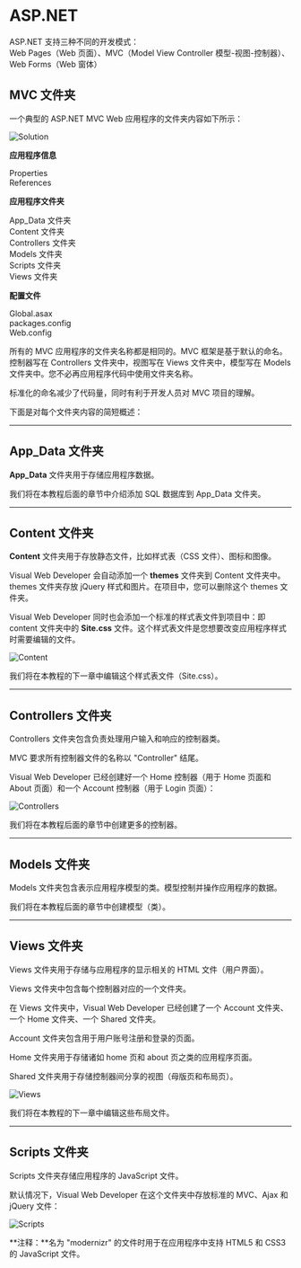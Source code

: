 # ASP.NET

ASP.NET 支持三种不同的开发模式：  
Web Pages（Web 页面）、MVC（Model View Controller 模型-视图-控制器）、Web Forms（Web 窗体）

## MVC 文件夹

一个典型的 ASP.NET MVC Web 应用程序的文件夹内容如下所示：

![Solution](https://www.runoob.com/wp-content/uploads/2013/07/pic_mvc_solution.jpg)

**应用程序信息**

Properties  
References

**应用程序文件夹**

App_Data 文件夹  
Content 文件夹  
Controllers 文件夹  
Models 文件夹  
Scripts 文件夹  
Views 文件夹  

**配置文件**

Global.asax  
packages.config  
Web.config

所有的 MVC 应用程序的文件夹名称都是相同的。MVC 框架是基于默认的命名。控制器写在 Controllers 文件夹中，视图写在 Views 文件夹中，模型写在 Models 文件夹中。您不必再应用程序代码中使用文件夹名称。

标准化的命名减少了代码量，同时有利于开发人员对 MVC 项目的理解。

下面是对每个文件夹内容的简短概述：

---

## App_Data 文件夹

**App_Data** 文件夹用于存储应用程序数据。

我们将在本教程后面的章节中介绍添加 SQL 数据库到 App_Data 文件夹。

---

## Content 文件夹

**Content** 文件夹用于存放静态文件，比如样式表（CSS 文件）、图标和图像。

Visual Web Developer 会自动添加一个 **themes** 文件夹到 Content 文件夹中。themes 文件夹存放 jQuery 样式和图片。在项目中，您可以删除这个 themes 文件夹。

Visual Web Developer 同时也会添加一个标准的样式表文件到项目中：即 content 文件夹中的 **Site.css** 文件。这个样式表文件是您想要改变应用程序样式时需要编辑的文件。

![Content](https://www.runoob.com/wp-content/uploads/2013/07/pic_mvc_content.jpg)

我们将在本教程的下一章中编辑这个样式表文件（Site.css）。

---

## Controllers 文件夹

Controllers 文件夹包含负责处理用户输入和响应的控制器类。

MVC 要求所有控制器文件的名称以 "Controller" 结尾。

Visual Web Developer 已经创建好一个 Home 控制器（用于 Home 页面和 About 页面）和一个 Account 控制器（用于 Login 页面）：

![Controllers](https://www.runoob.com/wp-content/uploads/2013/07/pic_mvc_controllers.jpg)

我们将在本教程后面的章节中创建更多的控制器。

---

## Models 文件夹

Models 文件夹包含表示应用程序模型的类。模型控制并操作应用程序的数据。

我们将在本教程后面的章节中创建模型（类）。

---

## Views 文件夹

Views 文件夹用于存储与应用程序的显示相关的 HTML 文件（用户界面）。

Views 文件夹中包含每个控制器对应的一个文件夹。

在 Views 文件夹中，Visual Web Developer 已经创建了一个 Account 文件夹、一个 Home 文件夹、一个 Shared 文件夹。

Account 文件夹包含用于用户账号注册和登录的页面。

Home 文件夹用于存储诸如 home 页和 about 页之类的应用程序页面。

Shared 文件夹用于存储控制器间分享的视图（母版页和布局页）。

![Views](https://www.runoob.com/wp-content/uploads/2013/07/pic_mvc_views.jpg)

我们将在本教程的下一章中编辑这些布局文件。

---

## Scripts 文件夹

Scripts 文件夹存储应用程序的 JavaScript 文件。

默认情况下，Visual Web Developer 在这个文件夹中存放标准的 MVC、Ajax 和 jQuery 文件：

![Scripts](https://www.runoob.com/wp-content/uploads/2013/07/pic_mvc_scripts.jpg)

**注释：**名为 "modernizr" 的文件时用于在应用程序中支持 HTML5 和 CSS3 的 JavaScript 文件。